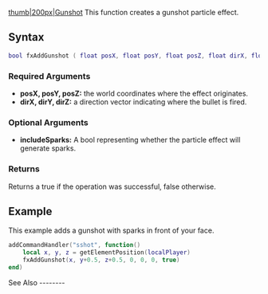 [thumb|200px|Gunshot](/docs/image:fxgunshot.png.md "wikilink") This function creates a gunshot particle effect.

Syntax
------

``` lua
bool fxAddGunshot ( float posX, float posY, float posZ, float dirX, float dirY, float dirZ, [bool includeSparks=true] )
```

### Required Arguments

-   **posX, posY, posZ:** the world coordinates where the effect originates.
-   **dirX, dirY, dirZ:** a direction vector indicating where the bullet is fired.

### Optional Arguments

-   **includeSparks:** A bool representing whether the particle effect will generate sparks.

### Returns

Returns a true if the operation was successful, false otherwise.

Example
-------

<section name="Client" class="client" show="true">
This example adds a gunshot with sparks in front of your face.

``` lua
addCommandHandler("sshot", function()
    local x, y, z = getElementPosition(localPlayer)
    fxAddGunshot(x, y+0.5, z+0.5, 0, 0, 0, true)
end)
```

</section>
See Also
--------
